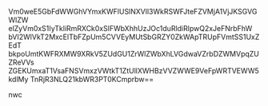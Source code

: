 Vm0weE5GbFdWWGhVYmxKWFlUSlNXVll3WkRSWFJteFZVMjA1VjJKSGVGWlZW
elZyVm0xS1IyTkliRmRXCk0xSlFWbXhhUzJOc1duRldiRlpwQ2xJeFNrbFhW
bVI2WlVkT2MxcElTbFZpUm5CVVEyMUtSbGRZY0ZkWApTRUpFVmtSS1UxZEdT
bkpoUmtKWFRXMW9XRkV5ZUdGU1ZrWlZWbXhLVGdwaVZrbDZWMVpqZUZReVVs
ZGEKUmxaT1VsaFNSVmxzVWtkT1ZtUllXWHBzVVZWWE9VeFpWRTVEWW5kdlMy
TnRjR3NLQ21kbWR3PT0KCmprbw==

nwc